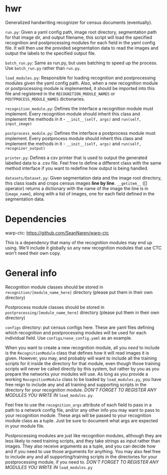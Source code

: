 # hwr
Generalized handwriting recognizer for census documents (eventually).

`run.py`:
Given a yaml config path, image root directory, segmentation path for that image dir, and output filename,
this script will load the specified recognition and postprocessing modules for each field in the yaml config file.
It will then use the provided segmentation data to read the images and output the labels to the specified output file.

`batch_run.py`:
Same as run.py, but uses batching to speed up the process. Use `batch_run.py` rather than `run.py`.

`load_modules.py`:
Responsible for loading recognition and postprocessing modules given the yaml config path.
Also, when a new recognition module or postprocessing module is implemented, it should be
imported into this file and registered in the `RECOGNITION_MODULE_NAMES` or `POSTPROCESS_MODULE_NAMES`
dictionaries.

`recognition_module.py`:
Defines the interface a recognition module must implement. Every recognition module
should inherit this class and implement the methods in it - `__init__(self, args)` and
`run(self, input_image)`

`postprocess_module.py`:
Defines the interface a postprocess module must implement. Every postprocess module should inherit
this class and implement the methods in it - `__init__(self, args)` and `run(self, recognizer_output)`

`printer.py`:
Defines a csv printer that is used to output the generated labelled data to a .csv file. Feel free
to define a different class with the same method interface if you want to redefine how output is being handled.

`datasets/Dataset.py`:
Given segmentation data and the image root directory, this class loads and crops census images **line by line**.
`__getitem__` ([] operator) returns a dictionary with the name of the image  the line is in (`image_name`), along
with a list of images, one for each field defined in the segmentation data.



# Dependencies
warp-ctc: https://github.com/SeanNaren/warp-ctc

This is a dependency that many of the recognition modules may end up using. We'll include it globally so any new
recognition modules that use CTC won't need their own copy.


# General info
Recognition module classes should be stored in `recognition/[module_name_here]` directory
(please put them in their own directory)

Postprocess module classes should be stored in `postprocessing/[module_name_here]` directory
(please put them in their own directory)


`configs` directory: put census configs here. These are yaml files defining which recognition and
postprocessing modules will be used for each individual field. Use `configs/none_config.yaml` as an example.


When you want to create a new recognition module, all you *need* to include is the `RecognitionModule` class that
defines how it will read images it is given. However, you may, and probably will want to include all the training
scripts for it inside the directory for that module, even though those training scripts will never be called directly
by this system, but rather by you as you prepare the networks your modules will use. As long as you provide a working
`RecognitionModule` class to be loaded by `load_modules.py`, you have free reign to include any and all training and
supporting scripts in the directory for your recognition module. *DON'T FORGET TO REGISTER ANY MODULES YOU WRITE IN*
`load_modules.py`.

Feel free to use the `recognition_args` attribute of each field to pass in a path to a network config file, and/or
any other info you may want to pass to your recognition module. These args will be passed to your recognition module
class as a tuple. Just be sure to document what args are expected in your module file.


Postprocessing modules are just like recognition modules, although they are less likely to need training scripts,
and they take strings as input rather than images. They also receive arguments as a tuple, and you can decide how
and if you need to use those arguments for anything. You may also feel free to include any and all supporting/training
scripts in the directories for your postprocessing module, if you need to. *DON'T FORGET TO REGISTER ANY MODULES YOU WRITE
IN* `load_modules.py`

